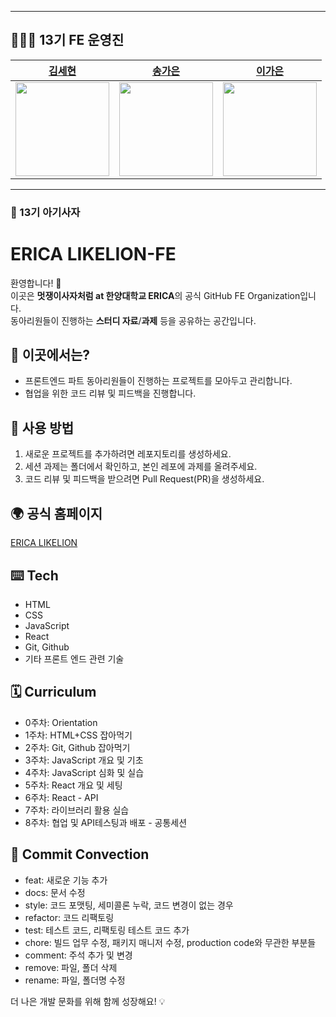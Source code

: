 

---
## 👩🏻‍💻 13기 FE 운영진
| [김세현](https://github.com/sehyun0518) |[송가은](https://github.com/gn-ioeo) | [이가은](https://github.com/kkeunii) | 
|:---:|:---:|:---:|
| <img src="https://github.com/sehyun0518.png" width="150"> | <img src="https://github.com/gn-ioeo.png" width="150"> | <img src="https://github.com/kkeunii.png" width="150"> |

---  
### 🦁 13기 아기사자
<!--
| [김가을](https://github.com/rlarkdmf1105) |[김시은](https://github.com/kimsieun99) | [김신희](https://github.com/shinheekim) | [김용욱](https://github.com/kimyongwook98) |
|:---:|:---:|:---:|:---:|
| <img src="https://github.com/rlarkdmf1105.png" width="150"> | <img src="https://github.com/kimsieun99.png" width="150"> | <img src="https://github.com/shinheekim.png" width="150"> | <img src="https://github.com/kimyongwook98.png" width="150"> |

| [박지균](https://github.com/jivirus) | [백하윤](https://github.com/hayoon07) | [안준영](https://github.com/Junyeong-An) | [오동재](https://github.com/djdongjae) |
|:---:|:---:|:---:|:---:|
| <img src="https://github.com/jivirus.png" width="150"> | <img src="https://github.com/hayoon07.png" width="150"> | <img src="https://github.com/Junyeong-An.png" width="150"> | <img src="https://github.com/djdongjae.png" width="150"> |

| [전혜린](https://github.com/hayrin0603) | [정다운](https://github.com/wjdekdns1028)  |
|:---:|:---:|
| <img src="https://github.com/hayrin0603.png" width="150"> | <img src="https://github.com/wjdekdns1028.png" width="150"> |

---  !-->
# ERICA LIKELION-FE

환영합니다! 🚀  
이곳은 **멋쟁이사자처럼 at 한양대학교 ERICA**의 공식 GitHub FE Organization입니다.  
동아리원들이 진행하는 **스터디 자료**/**과제** 등을 공유하는 공간입니다.  

## 📌 이곳에서는?
- 프론트엔드 파트 동아리원들이 진행하는 프로젝트를 모아두고 관리합니다.
- 협업을 위한 코드 리뷰 및 피드백을 진행합니다. 

## 🚀 사용 방법
1. 새로운 프로젝트를 추가하려면 레포지토리를 생성하세요.
2. 세션 과제는 폴더에서 확인하고, 본인 레포에 과제를 올려주세요.
3. 코드 리뷰 및 피드백을 받으려면 Pull Request(PR)을 생성하세요.

## 🌍 공식 홈페이지
[ERICA LIKELION](https://ericalion.vercel.app)  

## ⌨️ Tech
- HTML
- CSS
- JavaScript
- React
- Git, Github
- 기타 프론트 엔드 관련 기술

## 🗓️ Curriculum
- 0주차: Orientation
- 1주차: HTML+CSS 잡아먹기
- 2주차: Git, Github 잡아먹기
- 3주차: JavaScript 개요 및 기초
- 4주차: JavaScript 심화 및 실습
- 5주차: React 개요 및 세팅
- 6주차: React - API
- 7주차: 라이브러리 활용 실습
- 8주차: 협업 및 API테스팅과 배포 - 공통세션

## 🏪 Commit Convection
- feat: 새로운 기능 추가
- docs: 문서 수정
- style: 코드 포맷팅, 세미콜론 누락, 코드 변경이 없는 경우
- refactor: 코드 리팩토링
- test: 테스트 코드, 리팩토링 테스트 코드 추가
- chore: 빌드 업무 수정, 패키지 매니저 수정, production code와 무관한 부분들
- comment: 주석 추가 및 변경
- remove: 파일, 폴더 삭제
- rename: 파일, 폴더명 수정

더 나은 개발 문화를 위해 함께 성장해요! 💡
